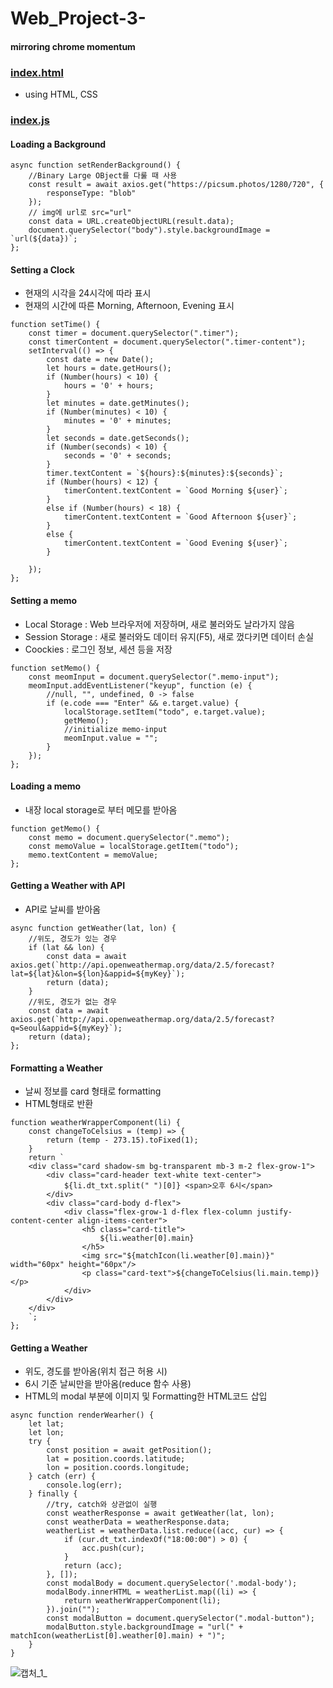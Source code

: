 # Web_Project-3-
#### mirroring chrome momentum

### [index.html](https://github.com/KimUJin3359/Web_Project-3-/blob/master/index.html)
- using HTML, CSS

### [index.js](https://github.com/KimUJin3359/Web_Project-3-/blob/master/index.js)
#### Loading a Background
```
async function setRenderBackground() {
    //Binary Large OBject를 다룰 때 사용
    const result = await axios.get("https://picsum.photos/1280/720", {
        responseType: "blob"
    });
    // img에 url로 src="url"
    const data = URL.createObjectURL(result.data);
    document.querySelector("body").style.backgroundImage = `url(${data})`;
};
```

#### Setting a Clock
- 현재의 시각을 24시각에 따라 표시
- 현재의 시간에 따른 Morning, Afternoon, Evening 표시
```
function setTime() {
    const timer = document.querySelector(".timer");
    const timerContent = document.querySelector(".timer-content");
    setInterval(() => {
        const date = new Date();
        let hours = date.getHours();
        if (Number(hours) < 10) {
            hours = '0' + hours;
        }
        let minutes = date.getMinutes();
        if (Number(minutes) < 10) {
            minutes = '0' + minutes;
        }
        let seconds = date.getSeconds();
        if (Number(seconds) < 10) {
            seconds = '0' + seconds;
        }
        timer.textContent = `${hours}:${minutes}:${seconds}`;
        if (Number(hours) < 12) {
            timerContent.textContent = `Good Morning ${user}`;
        }
        else if (Number(hours) < 18) {
            timerContent.textContent = `Good Afternoon ${user}`;
        }
        else {
            timerContent.textContent = `Good Evening ${user}`;
        }

    });
};
```

#### Setting a memo
- Local Storage : Web 브라우저에 저장하며, 새로 불러와도 날라가지 않음
- Session Storage : 새로 불러와도 데이터 유지(F5), 새로 껐다키면 데이터 손실
- Coockies : 로그인 정보, 세션 등을 저장
```
function setMemo() {
    const meomInput = document.querySelector(".memo-input");
    meomInput.addEventListener("keyup", function (e) {
        //null, "", undefined, 0 -> false
        if (e.code === "Enter" && e.target.value) {
            localStorage.setItem("todo", e.target.value);
            getMemo();
            //initialize memo-input
            meomInput.value = "";
        }
    });
};
```

#### Loading a memo
- 내장 local storage로 부터 메모를 받아옴
```
function getMemo() {
    const memo = document.querySelector(".memo");
    const memoValue = localStorage.getItem("todo");
    memo.textContent = memoValue;
};
```

#### Getting a Weather with API
- API로 날씨를 받아옴
```
async function getWeather(lat, lon) {
    //위도, 경도가 있는 경우
    if (lat && lon) {
        const data = await axios.get(`http://api.openweathermap.org/data/2.5/forecast?lat=${lat}&lon=${lon}&appid=${myKey}`);
        return (data);
    }
    //위도, 경도가 없는 경우
    const data = await axios.get(`http://api.openweathermap.org/data/2.5/forecast?q=Seoul&appid=${myKey}`);
    return (data);
};
```

#### Formatting a Weather
- 날씨 정보를 card 형태로 formatting
- HTML형태로 반환
```
function weatherWrapperComponent(li) {
    const changeToCelsius = (temp) => {
        return (temp - 273.15).toFixed(1);
    }
    return `
    <div class="card shadow-sm bg-transparent mb-3 m-2 flex-grow-1">
        <div class="card-header text-white text-center">
            ${li.dt_txt.split(" ")[0]} <span>오후 6시</span>
        </div>
        <div class="card-body d-flex">
            <div class="flex-grow-1 d-flex flex-column justify-content-center align-items-center">
                <h5 class="card-title">
                    ${li.weather[0].main}
                </h5>
                <img src="${matchIcon(li.weather[0].main)}" width="60px" height="60px"/>
                <p class="card-text">${changeToCelsius(li.main.temp)}</p>
            </div>
        </div>
    </div>
    `;
};
```

#### Getting a Weather
- 위도, 경도를 받아옴(위치 접근 허용 시)
- 6시 기준 날씨만을 받아옴(reduce 함수 사용)
- HTML의 modal 부분에 이미지 및 Formatting한 HTML코드 삽입
```
async function renderWearher() {
    let lat;
    let lon;
    try {
        const position = await getPosition();
        lat = position.coords.latitude;
        lon = position.coords.longitude;
    } catch (err) {
        console.log(err);
    } finally {
        //try, catch와 상관없이 실행
        const weatherResponse = await getWeather(lat, lon);
        const weatherData = weatherResponse.data;
        weatherList = weatherData.list.reduce((acc, cur) => {
            if (cur.dt_txt.indexOf("18:00:00") > 0) {
                acc.push(cur);
            }
            return (acc);
        }, []);
        const modalBody = document.querySelector('.modal-body');
        modalBody.innerHTML = weatherList.map((li) => {
            return weatherWrapperComponent(li);
        }).join("");
        const modalButton = document.querySelector(".modal-button");
        modalButton.style.backgroundImage = "url(" + matchIcon(weatherList[0].weather[0].main) + ")";
    }
}
```

![캡처_1_](https://user-images.githubusercontent.com/50474972/111037510-b64e1300-8467-11eb-8c02-709531192bb3.JPG)



